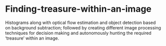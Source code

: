 # Finding-treasure-within-an-image
Histograms along with optical flow estimation and object detection based on background subtraction; followed by creating different image processing techniques for decision making and autonomously hunting the required ‘treasure’ within an image.
